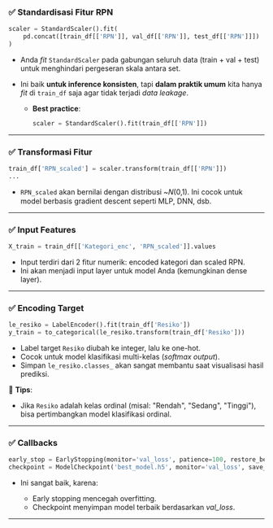 ### ✅ **Standardisasi Fitur RPN**

```python
scaler = StandardScaler().fit(
    pd.concat([train_df[['RPN']], val_df[['RPN']], test_df[['RPN']]])
)
```

* Anda *fit* `StandardScaler` pada gabungan seluruh data (train + val + test) untuk menghindari pergeseran skala antara set.
* Ini baik **untuk inference konsisten**, tapi **dalam praktik umum** kita hanya *fit* di `train_df` saja agar tidak terjadi *data leakage*.

  * **Best practice**:

    ```python
    scaler = StandardScaler().fit(train_df[['RPN']])
    ```

---

### ✅ **Transformasi Fitur**

```python
train_df['RPN_scaled'] = scaler.transform(train_df[['RPN']])
...
```

* `RPN_scaled` akan bernilai dengan distribusi \~𝑁(0,1). Ini cocok untuk model berbasis gradient descent seperti MLP, DNN, dsb.

---

### ✅ **Input Features**

```python
X_train = train_df[['Kategori_enc', 'RPN_scaled']].values
```

* Input terdiri dari 2 fitur numerik: encoded kategori dan scaled RPN.
* Ini akan menjadi input layer untuk model Anda (kemungkinan dense layer).

---

### ✅ **Encoding Target**

```python
le_resiko = LabelEncoder().fit(train_df['Resiko'])
y_train = to_categorical(le_resiko.transform(train_df['Resiko']))
```

* Label target `Resiko` diubah ke integer, lalu ke one-hot.
* Cocok untuk model klasifikasi multi-kelas (*softmax output*).
* Simpan `le_resiko.classes_` akan sangat membantu saat visualisasi hasil prediksi.

📌 **Tips**:

* Jika `Resiko` adalah kelas ordinal (misal: "Rendah", "Sedang", "Tinggi"), bisa pertimbangkan model klasifikasi ordinal.

---

### ✅ **Callbacks**

```python
early_stop = EarlyStopping(monitor='val_loss', patience=100, restore_best_weights=True)
checkpoint = ModelCheckpoint('best_model.h5', monitor='val_loss', save_best_only=True, verbose=1)
```

* Ini sangat baik, karena:

  * Early stopping mencegah overfitting.
  * Checkpoint menyimpan model terbaik berdasarkan *val\_loss*.

---
